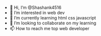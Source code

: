 - 👋 Hi, I’m @Shashank4516
- 👀 I’m interested in web dev
- 🌱 I’m currently learning html css javascript
- 💞️ I’m looking to collaborate on my learning
- 📫 How to reach me top web developer 

<!---
Shashank4516/Shashank4516 is a ✨ special ✨ repository because its `README.md` (this file) appears on your GitHub profile.
You can click the Preview link to take a look at your changes.
--->
